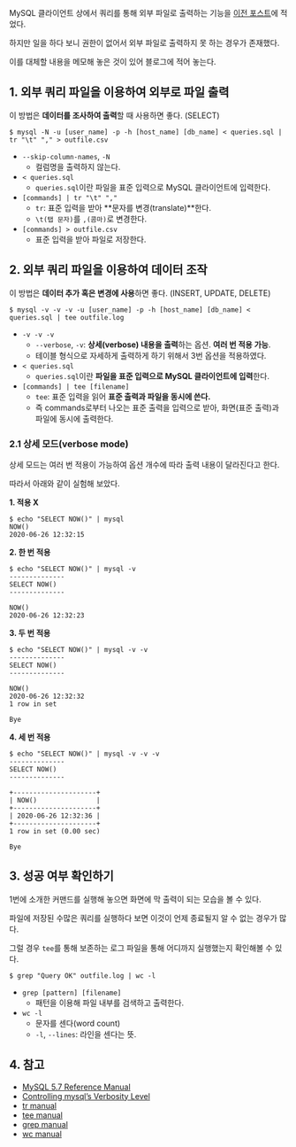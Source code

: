 MySQL 클라이언트 상에서 쿼리를 통해 외부 파일로 출력하는 기능을 [이전 포스트](https://han-jinkyu.tistory.com/5)에 적었다.

하지만 일을 하다 보니 권한이 없어서 외부 파일로 출력하지 못 하는 경우가 존재했다.

이를 대체할 내용을 메모해 놓은 것이 있어 블로그에 적어 놓는다.

## 1\. 외부 쿼리 파일을 이용하여 외부로 파일 출력

이 방법은 **데이터를 조사하여 출력**할 때 사용하면 좋다. (SELECT)

```
$ mysql -N -u [user_name] -p -h [host_name] [db_name] < queries.sql | tr "\t" "," > outfile.csv
```

-   `--skip-column-names`, `-N`
    -   컬럼명을 출력하지 않는다.
-   `< queries.sql`
    -   `queries.sql`이란 파일을 표준 입력으로 MySQL 클라이언트에 입력한다.
-   `[commands] | tr "\t" ","`
    -   `tr`: 표준 입력을 받아 **문자를 변경(translate)**한다.
    -   `\t(탭 문자)`를 `,(콤마)`로 변경한다.
-   `[commands] > outfile.csv`
    -   표준 입력을 받아 파일로 저장한다.

## 2\. 외부 쿼리 파일을 이용하여 데이터 조작

이 방법은 **데이터 추가 혹은 변경에 사용**하면 좋다. (INSERT, UPDATE, DELETE)

```
$ mysql -v -v -v -u [user_name] -p -h [host_name] [db_name] < queries.sql | tee outfile.log
```

-   `-v -v -v`
    -   `--verbose`, `-v`: **상세(verbose) 내용을 출력**하는 옵션. **여러 번 적용 가능**.
    -   테이블 형식으로 자세하게 출력하게 하기 위해서 3번 옵션을 적용하였다.
-   `< queries.sql`
    -   `queries.sql`이란 **파일을 표준 입력으로 MySQL 클라이언트에 입력**한다.
-   `[commands] | tee [filename]`
    -   `tee`: 표준 입력을 읽어 **표준 출력과 파일을 동시에 쓴다.**
    -   즉 commands로부터 나오는 표준 출력을 입력으로 받아, 화면(표준 출력)과 파일에 동시에 출력한다.

### 2.1 상세 모드(verbose mode)

상세 모드는 여러 번 적용이 가능하여 옵션 개수에 따라 출력 내용이 달라진다고 한다.

따라서 아래와 같이 실험해 보았다.

**1\. 적용 X**

```
$ echo "SELECT NOW()" | mysql
NOW()
2020-06-26 12:32:15
```

**2\. 한 번 적용**

```
$ echo "SELECT NOW()" | mysql -v
--------------
SELECT NOW()
--------------

NOW()
2020-06-26 12:32:23
```

**3\. 두 번 적용**

```
$ echo "SELECT NOW()" | mysql -v -v
--------------
SELECT NOW()
--------------

NOW()
2020-06-26 12:32:32
1 row in set

Bye
```

**4\. 세 번 적용**

```
$ echo "SELECT NOW()" | mysql -v -v -v
--------------
SELECT NOW()
--------------

+---------------------+
| NOW()               |
+---------------------+
| 2020-06-26 12:32:36 |
+---------------------+
1 row in set (0.00 sec)

Bye
```

## 3\. 성공 여부 확인하기

1번에 소개한 커맨드를 실행해 놓으면 화면에 막 출력이 되는 모습을 볼 수 있다.

파일에 저장된 수많은 쿼리를 실행하다 보면 이것이 언제 종료될지 알 수 없는 경우가 많다.

그럴 경우 `tee`를 통해 보존하는 로그 파일을 통해 어디까지 실행했는지 확인해볼 수 있다.

```
$ grep "Query OK" outfile.log | wc -l
```

-   `grep [pattern] [filename]`
    -   패턴을 이용해 파일 내부를 검색하고 출력한다.
-   `wc -l`
    -   문자를 센다(word count)
    -   `-l`, `--lines`: 라인을 센다는 뜻.

## 4\. 참고

-   [MySQL 5.7 Reference Manual](https://dev.mysql.com/doc/refman/5.7/en/mysql-command-options.html)
-   [Controlling mysql’s Verbosity Level](https://www.oreilly.com/library/view/mysql-cookbook/0596001452/ch01s29.html)
-   [tr manual](https://linux.die.net/man/1/tr)
-   [tee manual](https://linux.die.net/man/1/tee)
-   [grep manual](https://linux.die.net/man/1/grep)
-   [wc manual](https://linux.die.net/man/1/wc)
